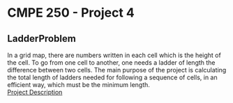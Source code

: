 # CMPE 250 - Project 4
## LadderProblem  
In a grid map, there are numbers written in each cell which is the height of the cell. To go from one cell to another, one needs a ladder of length the difference between two cells. The main purpose of the project is calculating the total length of ladders needed for following a sequence of cells, in an efficient way, which must be the minimum length.  
[Project Description](https://github.com/busekabakoglu/LadderProblem/blob/master/cmpe250-project4-busekabakoglu-master/project4.pdf)
